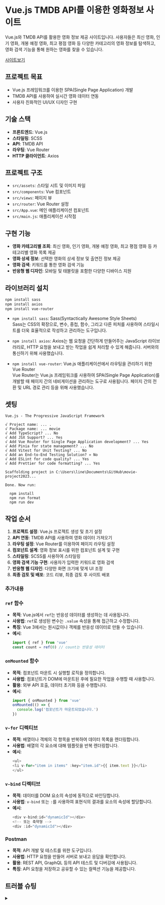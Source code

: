 # Vue.js TMDB API를 이용한 영화정보 사이트

Vue.js와 TMDB API를 활용한 영화 정보 제공 사이트입니다. 사용자들은 최신 영화, 인기 영화, 개봉 예정 영화, 최고 평점 영화 등 다양한 카테고리의 영화 정보를 탐색하고, 영화 검색 기능을 통해 원하는 영화를 찾을 수 있습니다.

[사이트보기](https://movie-project-ecru.vercel.app/)

## 프로젝트 목표

- Vue.js 프레임워크를 이용한 SPA(Single Page Application) 개발
- TMDB API를 사용하여 실시간 영화 데이터 연동
- 사용자 친화적인 UI/UX 디자인 구현

## 기술 스택

- **프론트엔드**: Vue.js
- **스타일링**: SCSS
- **API**: TMDB API
- **라우팅**: Vue Router
- **HTTP 클라이언트**: Axios

## 프로젝트 구조

- `src/assets`: 스타일 시트 및 이미지 파일
- `src/components`: Vue 컴포넌트
- `src/views`: 페이지 뷰
- `src/router`: Vue Router 설정
- `src/App.vue`: 메인 애플리케이션 컴포넌트
- `src/main.js`: 애플리케이션 시작점

## 구현 기능

- **영화 카테고리별 조회**: 최신 영화, 인기 영화, 개봉 예정 영화, 최고 평점 영화 등 카테고리별 영화 목록 제공
- **영화 상세 정보**: 선택한 영화의 상세 정보 및 출연진 정보 제공
- **영화 검색**: 키워드를 통한 영화 검색 기능
- **반응형 웹 디자인**: 모바일 및 태블릿을 포함한 다양한 디바이스 지원

## 라이브러리 설치

```bash
npm install sass
npm install axios
npm install vue-router
```

- `npm install sass`:
  Sass(Syntactically Awesome Style Sheets)  
  Sass는 CSS의 확장으로, 변수, 중첩, 함수, 그리고 다른 피처를 사용하여 스타일시트를 더욱 효율적으로 작성하고 관리하는 도구입니다.

- `npm install axios`:
  Axios는 웹 요청을 간단하게 만들어주는 JavaScript 라이브러리로, HTTP 요청을 보내고 받는 작업을 쉽게 처리할 수 있게 해줍니다. 서버와의 통신하기 위해 사용했습니다.

- `npm install vue-router`:
  Vue.js 애플리케이션에서 라우팅을 관리하기 위한 Vue Router  
  Vue Router는 Vue.js 프레임워크를 사용하여 SPA(Single Page Application)를 개발할 때 페이지 간의 네비게이션을 관리하는 도구로 사용됩니다. 페이지 간의 전환 및 URL 경로 관리 등을 위해 사용했습니다.

## 셋팅

```
Vue.js - The Progressive JavaScript Framework

√ Project name: ... .
√ Package name: ... movie
√ Add TypeScript? ... No
√ Add JSX Support? ... Yes
√ Add Vue Router for Single Page Application development? ... Yes
√ Add Pinia for state management? ... No
√ Add Vitest for Unit Testing? ... No
√ Add an End-to-End Testing Solution? » No
√ Add ESLint for code quality? ... Yes
√ Add Prettier for code formatting? ... Yes

Scaffolding project in C:\Users\line\Documents\GitHub\movie-project2023...

Done. Now run:

  npm install
  npm run format
  npm run dev
```

## 작업 순서

1. **프로젝트 설정**: Vue.js 프로젝트 생성 및 초기 설정
2. **API 연동**: TMDB API를 사용하여 영화 데이터 가져오기
3. **라우팅 설정**: Vue Router를 이용하여 페이지 라우팅 설정
4. **컴포넌트 설계**: 영화 정보 표시를 위한 컴포넌트 설계 및 구현
5. **스타일링**: SCSS를 사용하여 스타일링
6. **영화 검색 기능 구현**: 사용자가 입력한 키워드로 영화 검색
7. **반응형 웹 디자인**: 다양한 화면 크기에 맞게 UI 조정
8. **최종 검토 및 배포**: 코드 리뷰, 최종 검토 후 사이트 배포

### 추가내용

### `ref` 함수

- **목적**: Vue.js에서 `ref`는 반응성 데이터를 생성하는 데 사용됩니다.
- **사용법**: `ref`로 생성된 변수는 `.value` 속성을 통해 접근하고 수정합니다.
- **특징**: Vue 3에서는 원시값이나 객체를 반응성 데이터로 만들 수 있습니다.
- **예시**:
  ```javascript
  import { ref } from 'vue'
  const count = ref(0) // count는 반응성 데이터
  ```

### `onMounted` 함수

- **목적**: 컴포넌트 마운트 시 실행할 로직을 정의합니다.
- **사용법**: 컴포넌트가 DOM에 마운트된 후에 필요한 작업을 수행할 때 사용합니다.
- **활용**: 외부 API 호출, 데이터 초기화 등을 수행합니다.
- **예시**:
  ```javascript
  import { onMounted } from 'vue'
  onMounted(() => {
    console.log('컴포넌트가 마운트되었습니다.')
  })
  ```

### `v-for` 디렉티브

- **목적**: 배열이나 객체의 각 항목을 반복하여 데이터 목록을 렌더링합니다.
- **사용법**: 배열의 각 요소에 대해 템플릿을 반복 렌더링합니다.
- **예시**:
  ```javascript
  <ul>
  <li v-for="item in items" :key="item.id">{{ item.text }}</li>
  </ul>
  ```

### `v-bind` 디렉티브

- **목적**: 데이터를 DOM 요소의 속성에 동적으로 바인딩합니다.
- **사용법**: `v-bind` 또는 `:`를 사용하여 표현식의 결과를 요소의 속성에 할당합니다.
- **예시**:
  ```javascript
  <div v-bind:id="dynamicId"></div>
  <!-- 또는 축약형 -->
  <div :id="dynamicId"></div>
  ```

### Postman

- **목적**: API 개발 및 테스트를 위한 도구입니다.
- **사용법**: HTTP 요청을 만들어 서버로 보내고 응답을 확인합니다.
- **활용**: REST API, GraphQL 등의 API 테스트 및 디버깅에 사용됩니다.
- **특징**: API 요청을 저장하고 공유할 수 있는 컬렉션 기능을 제공합니다.

## 트러블 슈팅

<details>
<summary></summary>

</details>
